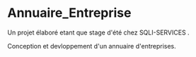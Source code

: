 # Annuaire_Entreprise 
Un projet élaboré etant que stage d'été chez SQLI-SERVICES .

Conception et devloppement d'un annuaire d'entreprises. 
